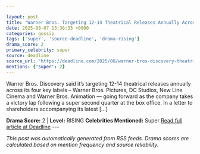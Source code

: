 ```yaml
---

layout: post
title: "Warner Bros. Targeting 12-14 Theatrical Releases Annually Across Key Labels"
date: 2025-08-07 13:38:33 +0000
categories: gossip
tags: ['super', 'source-deadline', 'drama-rising']
drama_score: 2
primary_celebrity: super
source: deadline
source_url: "https://deadline.com/2025/08/warner-bros-discovery-theatrical-releases-key-labels-1236481064/"
mentions: {'super': 2}
---
```


Warner Bros. Discovery said it’s targeting 12-14 theatrical releases annually across its four key labels – Warner Bros. Pictures, DC Studios, New Line Cinema and Warner Bros. Animation — going forward as the company takes a victory lap following a super second quarter at the box office. In a letter to shareholders accompanying its latest […]

**Drama Score:** 2 | **Level:** RISING **Celebrities Mentioned:** Super [Read full article at Deadline](https://deadline.com/2025/08/warner-bros-discovery-theatrical-releases-key-labels-1236481064/) --- 

*This post was automatically generated from RSS feeds. Drama scores are calculated based on mention frequency and source reliability.*